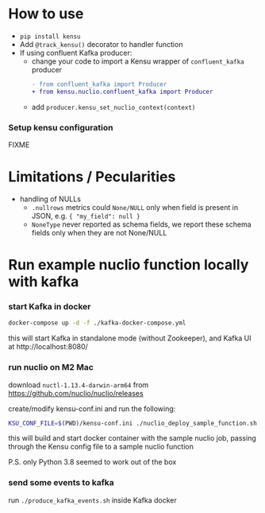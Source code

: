 # How to use

- `pip install kensu` 
- Add `@track_kensu()` decorator to handler function
- If using confluent Kafka producer:
  * change your code to import a Kensu wrapper of `confluent_kafka` producer
    ```diff
    - from confluent_kafka import Producer
    + from kensu.nuclio.confluent_kafka import Producer
    ```
  * add `producer.kensu_set_nuclio_context(context)`

### Setup kensu configuration
FIXME

# Limitations / Pecularities

- handling of NULLs
  * `.nullrows` metrics could `None/NULL` only when field is present in JSON, e.g. `{ "my_field": null }`
  * `NoneType` never reported as schema fields, we report these schema fields only when they are not None/NULL


# Run example nuclio function locally with kafka

### start Kafka in docker

```bash
docker-compose up -d -f ./kafka-docker-compose.yml
```
this will start Kafka in standalone mode (without Zookeeper), and Kafka UI at http://localhost:8080/


### run nuclio on M2 Mac

download `nuctl-1.13.4-darwin-arm64` from https://github.com/nuclio/nuclio/releases

create/modify kensu-conf.ini and run the following:
```bash
KSU_CONF_FILE=$(PWD)/kensu-conf.ini ./nuclio_deploy_sample_function.sh
```

this will build and start docker container with the sample nuclio job, 
passing through the Kensu config file to a sample nuclio function

P.S. only Python 3.8 seemed to work out of the box

### send some events to kafka

run `./produce_kafka_events.sh` inside Kafka docker

